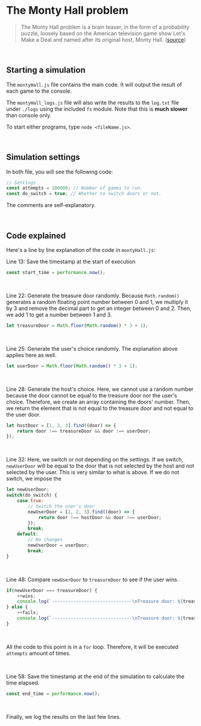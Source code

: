 # The Monty Hall problem

> The Monty Hall problem is a brain teaser, in the form of a probability puzzle, loosely based on the American television game show Let's Make a Deal and named after its original host, Monty Hall. ([source](https://en.wikipedia.org/wiki/Monty_Hall_problem))

<br>

## Starting a simulation

The `montyHall.js` file contains the main code. It will output the result of each game to the console.

The `montyHall_logs.js` file will also write the results to the `log.txt` file under `./logs` using the included `fs` module. Note that this is __much slower__ than console only.

To start either programs, type `node <fileName.js>`.

<br>

## Simulation settings

In both file, you will see the following code:

```js
// Settings
const attempts = 100000; // Number of games to run.
const do_switch = true; // Whether to switch doors or not.
```

The comments are self-explanatory.

<br>

## Code explained

Here's a line by line explanation of the code in `montyHall.js`:

Line 13: Save the timestamp at the start of execution

```js
const start_time = performance.now();
```

<br>

Line 22: Generate the treasure door randomly. Because `Math.random()` generates a random floating point number between 0 and 1, we multiply it by 3 and remove the decimal part to get an integer between 0 and 2. Then, we add 1 to get a number between 1 and 3.

```js
let treasureDoor = Math.floor(Math.random() * 3 + 1);
```

<br>

Line 25: Generate the user's choice randomly. The explanation above applies here as well.

```js
let userDoor = Math.floor(Math.random() * 3 + 1);
```

<br>

Line 28: Generate the host's choice. Here, we cannot use a random number because the door cannot be equal to the treasure door nor the user's choice. Therefore, we create an array containing the doors' number. Then, we return the element that is not equal to the treasure door and not equal to the user door.

```js
let hostDoor = [1, 2, 3].find((door) => {
    return door !== treasureDoor && door !== userDoor;
});
```

<br>

Line 32: Here, we switch or not depending on the settings. If we switch, `newUserDoor` will be equal to the door that is not selected by the host and not selected by the user. This is very similar to what is above. If we do not switch, we impose the

```js
let newUserDoor;
switch(do_switch) {
    case true:
        // Switch the user's door
        newUserDoor = [1, 2, 3].find((door) => {
            return door !== hostDoor && door !== userDoor;
        });
        break;
    default:
        // No changes
        newUserDoor = userDoor;
        break;
}
```

<br>

Line 48: Compare `newUserDoor` to `treasureDoor` to see if the user wins.

```js
if(newUserDoor === treasureDoor) {
    ++wins;
    console.log(`------------------------------\nTreasure door: ${treasureDoor}\nUser door: ${userDoor}\nGame ${i + 1} result: win`);
} else {
    ++fails;
    console.log(`------------------------------\nTreasure door: ${treasureDoor}\nUser door: ${userDoor}\nGame ${i + 1} result: lose`);
}
```

<br>

All the code to this point is in a `for` loop. Therefore, it will be executed `attempts` amount of times.

<br>

Line 58: Save the timestamp at the end of the simulation to calculate the time elapsed.

```js
const end_time = performance.now();
```

<br>

Finally, we log the results on the last few lines.
